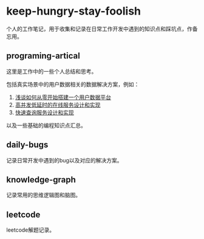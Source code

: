 # keep-hungry-stay-foolish
个人的工作笔记，用于收集和记录在日常工作开发中遇到的知识点和踩坑点，作备忘用。

## programing-artical

这里是工作中的一些个人总结和思考。

包括真实场景中的用户数据相关的数据解决方案，例如：

1. [浅谈如何从零开始搭建一个用户数据平台](/doc/programming-artical/FaceDesign.md)
2. [高并发低延时的在线服务设计和实现](/doc/programming-artical/OnlineServiceDesignAndOptimize.md)
3. [快速查询服务设计和实现](/doc/programming-artical/QueryServiceDesignAndOptimize.md)

以及一些基础的编程知识点汇总。



## daily-bugs

记录日常开发中遇到的bug以及对应的解决方案。

## knowledge-graph

记录常用的思维逻辑图和脑图。

## leetcode

leetcode解题记录。